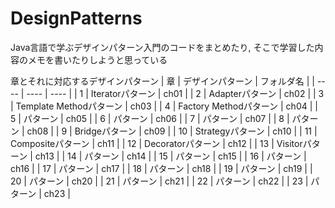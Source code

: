 # DesignPatterns
Java言語で学ぶデザインパターン入門のコードをまとめたり, そこで学習した内容のメモを書いたりしようと思っている

章とそれに対応するデザインパターン
|  章  |  デザインパターン | フォルダ名 |
| ---- | ---- | ---- |
| 1 | Iteratorパターン | ch01 |
| 2 | Adapterパターン | ch02 |
| 3 | Template Methodパターン | ch03 |
| 4 | Factory Methodパターン | ch04 |
| 5 | パターン | ch05 |
| 6 | パターン | ch06 |
| 7 | パターン | ch07 |
| 8 | パターン | ch08 |
| 9 | Bridgeパターン | ch09 |
| 10 | Strategyパターン | ch10 |
| 11 | Compositeパターン | ch11 |
| 12 | Decoratorパターン | ch12 |
| 13 | Visitorパターン | ch13 |
| 14 | パターン | ch14 |
| 15 | パターン | ch15 |
| 16 | パターン | ch16 |
| 17 | パターン | ch17 |
| 18 | パターン | ch18 |
| 19 | パターン | ch19 |
| 20 | パターン | ch20 |
| 21 | パターン | ch21 |
| 22 | パターン | ch22 |
| 23 | パターン | ch23 |
